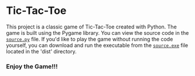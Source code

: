 # Tic-Tac-Toe

This project is a classic game of Tic-Tac-Toe created with Python. The game is built using the Pygame library. You can view the source code in the [`source.py`](./source.py) file. If you'd like to play the game without running the code yourself, you can download and run the executable from the [`source.exe`](./dist/source.exe) file located in the 'dist' directory.

### Enjoy the Game!!!